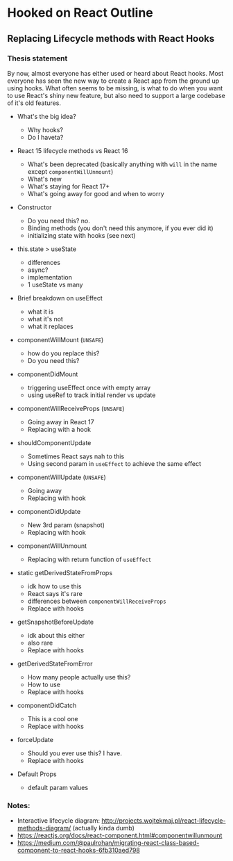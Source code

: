 # Hooked on React Outline

## Replacing Lifecycle methods with React Hooks

### Thesis statement

By now, almost everyone has either used or heard about React hooks. Most everyone has seen the new way to create a React app from the ground up using hooks. What often seems to be missing, is what to do when you want to use React's shiny new feature, but also need to support a large codebase of it's old features.

- What's the big idea?

  - Why hooks?
  - Do I haveta?

- React 15 lifecycle methods vs React 16

  - What's been deprecated (basically anything with `will` in the name except `componentWillUnmount`)
  - What's new
  - What's staying for React 17+
  - What's going away for good and when to worry

- Constructor

  - Do you need this? no.
  - Binding methods (you don't need this anymore, if you ever did it)
  - initializing state with hooks (see next)

- this.state > useState

  - differences
  - async?
  - implementation
  - 1 useState vs many

- Brief breakdown on useEffect

  - what it is
  - what it's not
  - what it replaces

- componentWillMount (`UNSAFE`)

  - how do you replace this?
  - Do you need this?

- componentDidMount

  - triggering useEffect once with empty array
  - using useRef to track initial render vs update

- componentWillReceiveProps (`UNSAFE`)

  - Going away in React 17
  - Replacing with a hook

- shouldComponentUpdate

  - Sometimes React says nah to this
  - Using second param in `useEffect` to achieve the same effect

- componentWillUpdate (`UNSAFE`)

  - Going away
  - Replacing with hook

- componentDidUpdate

  - New 3rd param (snapshot)
  - Replacing with hook

- componentWillUnmount
  - Replacing with return function of `useEffect`
- static getDerivedStateFromProps

  - idk how to use this
  - React says it's rare
  - differences between `componentWillReceiveProps`
  - Replace with hooks

- getSnapshotBeforeUpdate

  - idk about this either
  - also rare
  - Replace with hooks

- getDerivedStateFromError

  - How many people actually use this?
  - How to use
  - Replace with hooks

- componentDidCatch

  - This is a cool one
  - Replace with hooks

- forceUpdate

  - Should you ever use this? I have.
  - Replace with hooks

- Default Props

  - default param values

### Notes:

- Interactive lifecycle diagram: http://projects.wojtekmaj.pl/react-lifecycle-methods-diagram/ (actually kinda dumb)
- https://reactjs.org/docs/react-component.html#componentwillunmount
- https://medium.com/@paulrohan/migrating-react-class-based-component-to-react-hooks-6fb310aed798
